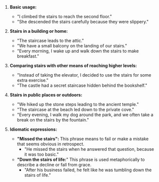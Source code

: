 1. **Basic usage:**
   - "I climbed the stairs to reach the second floor."
   - "She descended the stairs carefully because they were slippery."

2. **Stairs in a building or home:**
   - "The staircase leads to the attic."
   - "We have a small balcony on the landing of our stairs."
   - "Every morning, I wake up and walk down the stairs to make breakfast."

3. **Comparing stairs with other means of reaching higher levels:**
   - "Instead of taking the elevator, I decided to use the stairs for some extra exercise."
   - "The castle had a secret staircase hidden behind the bookshelf."

4. **Stairs in public places or outdoors:**
   - "We hiked up the stone steps leading to the ancient temple."
   - "The staircase at the beach led down to the private cove."
   - "Every evening, I walk my dog around the park, and we often take a break on the stairs by the fountain."

5. **Idiomatic expressions:**
   - **"Missed the stairs":** This phrase means to fail or make a mistake that seems obvious in retrospect.
     - "He missed the stairs when he answered that question, because it was too basic."
   - **"Down the stairs of life:**" This phrase is used metaphorically to describe a decline or fall from grace.
     - "After his business failed, he felt like he was tumbling down the stairs of life."